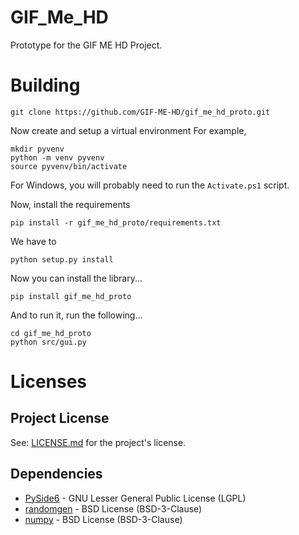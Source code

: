 # GIF_Me_HD
Prototype for the GIF ME HD Project.

# Building

```
git clone https://github.com/GIF-ME-HD/gif_me_hd_proto.git
```

Now create and setup a virtual environment For example,
```
mkdir pyvenv
python -m venv pyvenv
source pyvenv/bin/activate
```

For Windows, you will probably need to run the `Activate.ps1` script.

Now, install the requirements
```
pip install -r gif_me_hd_proto/requirements.txt
```

We have to 
```
python setup.py install
```

Now you can install the library...
```
pip install gif_me_hd_proto
```

And to run it, run the following...
```
cd gif_me_hd_proto
python src/gui.py
```

# Licenses
## Project License
See: [LICENSE.md](LICENSE.md) for the project's license.

## Dependencies
- [PySide6](https://doc.qt.io/qtforpython) - GNU Lesser General Public License (LGPL)
- [randomgen](https://github.com/bashtage/randomgen#license) -  BSD License (BSD-3-Clause)
- [numpy](https://github.com/numpy/numpy/blob/main/LICENSE.txt) - BSD License (BSD-3-Clause)
